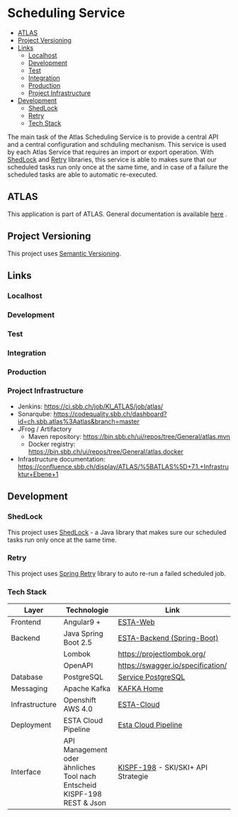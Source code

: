 # Scheduling Service

<!-- toc -->

- [ATLAS](#atlas)
- [Project Versioning](#project-versioning)
- [Links](#links)
  * [Localhost](#localhost)
  * [Development](#development)
  * [Test](#test)
  * [Integration](#integration)
  * [Production](#production)
  * [Project Infrastructure](#project-infrastructure)
- [Development](#development-1)
  * [ShedLock](#shedlock)
  * [Retry](#retry)
  * [Tech Stack](#tech-stack)

<!-- tocstop -->

The main task of the Atlas Scheduling Service is to provide a central API and a central
configuration and schduling mechanism. This service is used by each Atlas Service that requires an
import or export operation.
With [ShedLock](#shedlock) and [Retry](#retry) libraries, this service is able to makes
sure that our scheduled tasks run only once at the same time, and in case of a failure the scheduled
tasks are able to automatic re-executed.

## ATLAS

This application is part of ATLAS. General documentation is
available [here](https://code.sbb.ch/projects/KI_ATLAS/repos/atlas-backend/browse/README.md#big-picture)
.

## Project Versioning

This project uses [Semantic Versioning](https://semver.org/).

## Links

### Localhost

### Development

### Test

### Integration

### Production

### Project Infrastructure

* Jenkins: https://ci.sbb.ch/job/KI_ATLAS/job/atlas/
* Sonarqube: https://codequality.sbb.ch/dashboard?id=ch.sbb.atlas%3Aatlas&branch=master
* JFrog / Artifactory
    * Maven repository: https://bin.sbb.ch/ui/repos/tree/General/atlas.mvn
    * Docker registry: https://bin.sbb.ch/ui/repos/tree/General/atlas.docker
* Infrastructure
  documentation: https://confluence.sbb.ch/display/ATLAS/%5BATLAS%5D+7.1.+Infrastruktur+Ebene+1

## Development

### ShedLock

This project uses [ShedLock](https://github.com/lukas-krecan/ShedLock) - a Java library that makes
sure our scheduled tasks run only once at the same time.

### Retry

This project
uses [Spring Retry](https://docs.spring.io/spring-batch/docs/current/reference/html/retry.html)
library to auto re-run a failed scheduled job.

### Tech Stack

| Layer     |  Technologie    |  Link     |
|-----------|------------|-----------|
|Frontend   | Angular9 + | [ESTA-Web](https://confluence.sbb.ch/display/CLEW/ESTA-Web) |
|Backend    |Java Spring Boot 2.5 | [ESTA-Backend (Spring-Boot)](https://confluence.sbb.ch/pages/viewpage.action?pageId=1306395091) |
|           |Lombok | https://projectlombok.org/ |
|           |OpenAPI | https://swagger.io/specification/ |
|Database    |PostgreSQL| [Service PostgreSQL](https://confluence.sbb.ch/display/PLA/Service+PostgreSQL)|
|Messaging    |Apache Kafka| [KAFKA Home](https://confluence.sbb.ch/display/KAFKA/KAFKA+Home)|
|Infrastructure|    Openshift AWS 4.0| [ESTA-Cloud](https://confluence.sbb.ch/display/CLEW/ESTA-Cloud)|
|Deployment    |ESTA Cloud Pipeline| [Esta Cloud Pipeline](https://confluence.sbb.ch/display/CLEW/Esta+Cloud+Pipeline)|
|Interface|  API Management oder ähnliches Tool nach Entscheid KISPF-198 <br> REST & Json| [KISPF-198](https://flow.sbb.ch/browse/KISPF-198) - SKI/SKI+ API Strategie|

